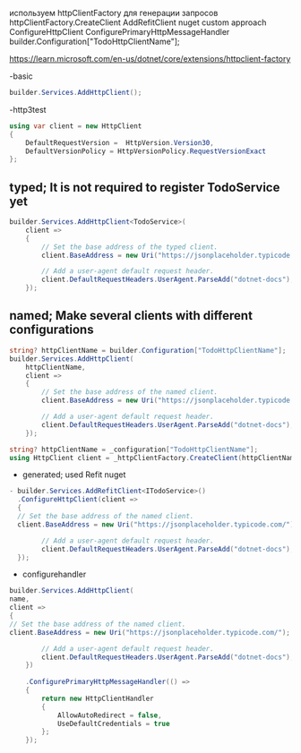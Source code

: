 используем httpClientFactory для генерации запросов 
httpClientFactory.CreateClient
AddRefitClient nuget custom approach 
ConfigureHttpClient
ConfigurePrimaryHttpMessageHandler
builder.Configuration["TodoHttpClientName"];

https://learn.microsoft.com/en-us/dotnet/core/extensions/httpclient-factory

-basic 

```csharp
builder.Services.AddHttpClient();
```

-http3test
```csharp
using var client = new HttpClient
{
    DefaultRequestVersion =  HttpVersion.Version30,
    DefaultVersionPolicy = HttpVersionPolicy.RequestVersionExact
};


```

## typed;  It is not required  to register TodoService yet

```csharp
builder.Services.AddHttpClient<TodoService>(
    client =>
    {
        // Set the base address of the typed client.
        client.BaseAddress = new Uri("https://jsonplaceholder.typicode.com/");

        // Add a user-agent default request header.
        client.DefaultRequestHeaders.UserAgent.ParseAdd("dotnet-docs");
    });
```


## named; Make several  clients with different configurations 

```csharp
string? httpClientName = builder.Configuration["TodoHttpClientName"];
builder.Services.AddHttpClient(
    httpClientName,
    client =>
    {
        // Set the base address of the named client.
        client.BaseAddress = new Uri("https://jsonplaceholder.typicode.com/");

        // Add a user-agent default request header.
        client.DefaultRequestHeaders.UserAgent.ParseAdd("dotnet-docs");
    });
```
```csharp
string? httpClientName = _configuration["TodoHttpClientName"];
using HttpClient client = _httpClientFactory.CreateClient(httpClientName ?? "");
```

- generated;  used  Refit nuget
```csharp
- builder.Services.AddRefitClient<ITodoService>()
  .ConfigureHttpClient(client =>
  {
  // Set the base address of the named client.
  client.BaseAddress = new Uri("https://jsonplaceholder.typicode.com/");

        // Add a user-agent default request header.
        client.DefaultRequestHeaders.UserAgent.ParseAdd("dotnet-docs");
  });

```



- configurehandler
```csharp
builder.Services.AddHttpClient(
name,
client =>
{
// Set the base address of the named client.
client.BaseAddress = new Uri("https://jsonplaceholder.typicode.com/");

        // Add a user-agent default request header.
        client.DefaultRequestHeaders.UserAgent.ParseAdd("dotnet-docs");
    })
 
    .ConfigurePrimaryHttpMessageHandler(() =>
    {
        return new HttpClientHandler
        {
            AllowAutoRedirect = false,
            UseDefaultCredentials = true
        };
    });
 ```
